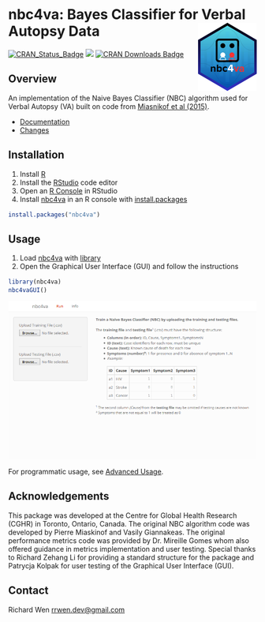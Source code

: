 # nbc4va: Bayes Classifier for Verbal Autopsy Data <a href="https://rrwen.github.io/nbc4va"><img src="man/figures/logo.png" align="right" height="138" alt="nbc4va website" /></a>

<!-- badges: start -->
[![CRAN_Status_Badge](https://www.r-pkg.org/badges/version/nbc4va)](https://cran.r-project.org/package=nbc4va)
[![](https://cranlogs.r-pkg.org/badges/grand-total/nbc4va)](https://cran.r-project.org/package=nbc4va)
[![CRAN Downloads Badge](https://cranlogs.r-pkg.org/badges/nbc4va)](https://cran.r-project.org/package=nbc4va)
<!-- badges: end -->

## Overview

An implementation of the Naive Bayes Classifier (NBC) algorithm used for Verbal Autopsy (VA) built on code from [Miasnikof et al (2015)](https://bmcmedicine.biomedcentral.com/articles/10.1186/s12916-015-0521-2).

* [Documentation](https://rrwen.github.io/nbc4va)
* [Changes](NEWS.md)

## Installation

1. Install [R](https://www.r-project.org/)
2. Install the [RStudio](https://www.rstudio.com/products/rstudio/download/#download) code editor
3. Open an [R Console](https://support.rstudio.com/hc/en-us/articles/200404846-Working-in-the-Console) in RStudio
3. Install [nbc4va](https://github.com/rrwen/nbc4va) in an R console with [install.packages](https://www.rdocumentation.org/packages/utils/versions/3.5.1/topics/install.packages)

```R
install.packages("nbc4va")
```

## Usage

1. Load [nbc4va](https://github.com/rrwen/nbc4va) with [library](https://www.rdocumentation.org/packages/base/versions/3.5.1/topics/library)
2. Open the Graphical User Interface (GUI) and follow the instructions

```R
library(nbc4va)
nbc4vaGUI()
```

![GUI Example](man/figures/nbcguiex.png "nbc4va GUI")

For programmatic usage, see [Advanced Usage](https://rrwen.github.io/nbc4va/advanced-usage.html).

## Acknowledgements

This package was developed at the Centre for Global Health Research (CGHR) in Toronto, Ontario, Canada. The original NBC algorithm code was developed by Pierre Miaskinof and Vasily Giannakeas. The original performance metrics code was provided by Dr. Mireille Gomes whom also offered guidance in metrics implementation and user testing. Special thanks to Richard Zehang Li for providing a standard structure for the package and Patrycja Kolpak for user testing of the Graphical User Interface (GUI).

## Contact

Richard Wen <rrwen.dev@gmail.com>
